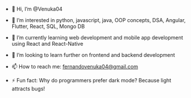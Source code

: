 - 👋 Hi, I’m @Venuka04
- 👀 I’m interested in python, javascript, java, OOP concepts, DSA, Angular, Flutter, React, SQL, Mongo DB
- 🌱 I’m currently learning web development and mobile app development using React and React-Native
- 💞️ I’m looking to learn further on frontend and backend development
- 📫 How to reach me: fernandovenuka04@gmail.com

- ⚡ Fun fact: Why do programmers prefer dark mode? Because light attracts bugs! 

<!---
Venuka04/Venuka04 is a ✨ special ✨ repository because its `README.md` (this file) appears on your GitHub profile.
You can click the Preview link to take a look at your changes.
--->
